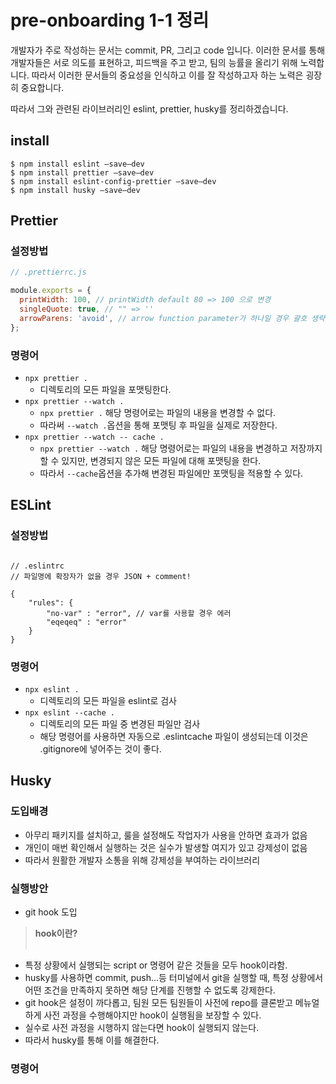 # pre-onboarding 1-1 정리

개발자가 주로 작성하는 문서는 commit, PR, 그리고 code 입니다. 이러한 문서를 통해 개발자들은 서로 의도를 표현하고, 피드백을 주고 받고, 팀의 능률을 올리기 위해 노력합니다. 따라서 이러한 문서들의 중요성을 인식하고 이를 잘 작성하고자 하는 노력은 굉장히 중요합니다.

따라서 그와 관련된 라이브러리인 eslint, prettier, husky를 정리하겠습니다.

## install
```javasctipt
$ npm install eslint —save—dev
$ npm install prettier —save—dev
$ npm install eslint-config-prettier —save—dev
$ npm install husky —save—dev
```

## Prettier

### 설정방법
```javascript
// .prettierrc.js

module.exports = {
  printWidth: 100, // printWidth default 80 => 100 으로 변경
  singleQuote: true, // "" => ''
  arrowParens: 'avoid', // arrow function parameter가 하나일 경우 괄호 생략
};
```

### 명령어

* `npx prettier .`
    *  디렉토리의 모든 파일을 포맷팅한다.
* `npx prettier --watch .`
    *  `npx prettier .` 해당 명령어로는 파일의 내용을 변경할 수 없다.
    * 따라써 `--watch .`옵션을 통해 포맷팅 후 파일을 실제로 저장한다.
* `npx prettier --watch -- cache .`
    *  `npx prettier --watch .` 해당 명령어로는 파일의 내용을 변경하고 저장까지 할 수 있지만, 변경되지 않은 모든 파일에 대해 포맷팅을 한다.
    * 따라서 `--cache`옵션을 추가해 변경된 파일에만 포맷팅을 적용할 수 있다. 

## ESLint

### 설정방법

```JS

// .eslintrc
// 파일명에 확장자가 없을 경우 JSON + comment!

{
    "rules": {
        "no-var" : "error", // var를 사용할 경우 에러
        "eqeqeq" : "error" 
    }
}
```

### 명령어

* `npx eslint .`
    *  디렉토리의 모든 파일을 eslint로 검사
* `npx eslint --cache .`
    *  디렉토리의 모든 파일 중 변경된 파일만 검사
    *  해당 명령어를 사용하면 자동으로 .eslintcache 파일이 생성되는데 이것은 .gitignore에 넣어주는 것이 좋다.

## Husky

### 도입배경
* 아무리 패키지를 설치하고, 룰을 설정해도 작업자가 사용을 안하면 효과가 없음
* 개인이 매번 확인해서 실행하는 것은 실수가 발생할 여지가 있고 강제성이 없음
* 따라서 원활한 개발자 소통을 위해 강제성을 부여하는 라이브러리

### 실행방안
* git hook 도입
> <Strong>hook이란?</Strong><br><br>
* 특정 상황에서 실행되는 script or 명령어 같은 것들을 모두 hook이라함.<br>
* husky를 사용하면 commit, push...등 터미널에서 git을 실행할 때, 특정 상황에서 어떤 조건을 만족하지 못하면 해당 단계를 진행할 수 없도록 강제한다.
* git hook은 설정이 까다롭고, 팀원 모든 팀원들이 사전에 repo를 클론받고 메뉴얼하게 사전 과정을 수행해야지만 hook이 실행됨을 보장할 수 있다.
* 실수로 사전 과정을 시행하지 않는다면 hook이 실행되지 않는다.
* 따라서 husky를 통해 이를 해결한다.

### 명령어



